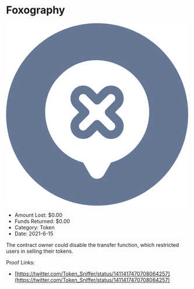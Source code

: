 # Foxography
![Foxography](/rektimages/Foxography.png)
- Amount Lost: $0.00
- Funds Returned: $0.00
- Category: Token
- Date: 2021-6-15

The contract owner could disable the transfer function, which restricted users in selling their tokens.  
  



Proof Links:
- [https://twitter.com/Token_Sniffer/status/1411417470708064257](https://twitter.com/Token_Sniffer/status/1411417470708064257)


